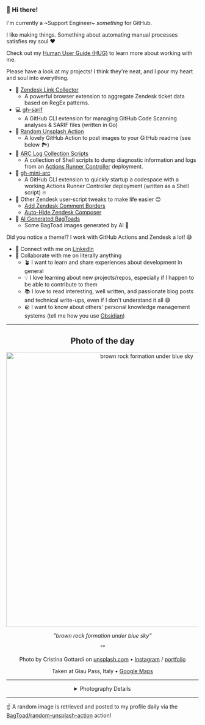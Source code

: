 ### 👋 Hi there!

I'm currently a ~Support Engineer~ _something_ for GitHub.

I like making things. Something about automating manual processes satisfies my soul ❤️

Check out my [Human User Guide (HUG)](https://gist.github.com/BagToad/a28f06f1c46e6e5d419b98921e835f40) to learn more about working with me.

Please have a look at my projects! I think they're neat, and I pour my heart and soul into everything.

- 🔗 [Zendesk Link Collector](https://github.com/BagToad/Zendesk-Link-Collector) 
  - A powerful browser extension to aggregate Zendesk ticket data based on RegEx patterns.
- 💻 [gh-sarif](https://github.com/BagToad/gh-sarif)
  - A GitHub CLI extension for managing GitHub Code Scanning analyses & SARIF files (written in Go)
- 🌊 [Random Unsplash Action](https://github.com/BagToad/random-unsplash-action)
  - A lovely GitHub Action to post images to your GitHub readme (see below 🏞️)
- 🏃 [ARC Log Collection Scripts](https://github.com/BagToad/arc-log-collection-scripts)
  - A collection of Shell scripts to dump diagnostic information and logs from an [Actions Runner Controller](https://github.com/actions/actions-runner-controller) deployment.
- 🏃 [gh-mini-arc](https://github.com/BagToad/gh-mini-arc)
  - A GitHub CLI extension to quickly startup a codespace with a working Actions Runner Controller deployment (written as a Shell script) 🔥
- 🧘 Other Zendesk user-script tweaks to make life easier 😊
  - [Add Zendesk Comment Borders](https://github.com/BagToad/add-zendesk-comment-borders)
  - [Auto-Hide Zendesk Composer](https://github.com/BagToad/Auto-Hide-Zendesk-Composer)
- 🐸 [AI Generated BagToads](https://github.com/BagToad/bagtoads)
  - Some BagToad images generated by AI 🐸

Did you notice a theme!? I work with GitHub Actions and Zendesk a lot! 😅

- 🔗 Connect with me on [LinkedIn](https://www.linkedin.com/in/kynan-ware/)
- 🤝 Collaborate with me on literally anything
  - 🪴 I want to learn and share experiences about development in general
  - 💡 I love learning about new projects/repos, especially if I happen to be able to contribute to them
  - 📚 I love to read interesting, well written, and passionate blog posts and technical write-ups, even if I don't understand it all 😅
  - 🪨 I want to know about others' personal knowledge management systems (tell me how you use [Obsidian](https://obsidian.md/))
 
----
<div align="center">

## Photo of the day
  
  <a href="https://unsplash.com/photos/brown-rock-formation-under-blue-sky-CSpjU6hYo_0"><img width="720" src="https://images.unsplash.com/photo-1508739773434-c26b3d09e071?crop=entropy&cs=tinysrgb&fit=max&fm=jpg&ixid=M3w1NTI0NDl8MHwxfHJhbmRvbXx8fHx8fHx8fDE3NTQ4MDU2MjJ8&ixlib=rb-4.1.0&q=80&w=1080" alt="brown rock formation under blue sky"></a>
  
  <em>"brown rock formation under blue sky"</em>
  
  <em>""</em>

  Photo by Cristina Gottardi on [unsplash.com](https://unsplash.com/) • [Instagram](https://instagram.com/cristina.gottardi) / [portfolio](https://www.instagram.com/cristinagottardi/)
  
  Taken at Giau Pass, Italy • [Google Maps](https://www.google.com/maps/search/?api=1&query=46.4830556,12.0541667)
  
  ---
  
<details>
<summary>Photography Details</summary>
  
| Parameter     | Value |
| ------------- | ----- |
| Camera Model  | X-T10 |
| Exposure Time | 1/340 |
| Aperture      | 1.0 |
| Focal Length  | 50.0 |
| ISO           | 400 |
| Location      | Giau Pass, Italy (Italy) |
| Coordinates   | Latitude 46.4830556, Longitude 12.0541667 |

### Map

```geojson
        {
            "type": "FeatureCollection",
            "features": [
                {
                    "type": "Feature",
                    "properties": {},
                    "geometry": {
                        "coordinates": [
                            12.0541667,
                            46.4830556
                        ],
                        "type": "Point"
                    },
                    "id": 1
                },
                {
                    "type": "Feature",
                    "properties": {},
                    "geometry": {
                        "coordinates": [
                            [
                                12.3541667,
                                46.7830556
                            ],
                            [
                                12.3541667,
                                46.1830556
                            ],
                            [
                                11.754166699999999,
                                46.1830556
                            ],
                            [
                                11.754166699999999,
                                46.7830556
                            ],
                            [
                                12.3541667,
                                46.7830556
                            ]
                        ],
                        "type": "LineString"
                    }
                }
            ]
        }
```

</details>

</div>

----

☝️ A random image is retrieved and posted to my profile daily via the [BagToad/random-unsplash-action](https://github.com/BagToad/random-unsplash-action) action!
